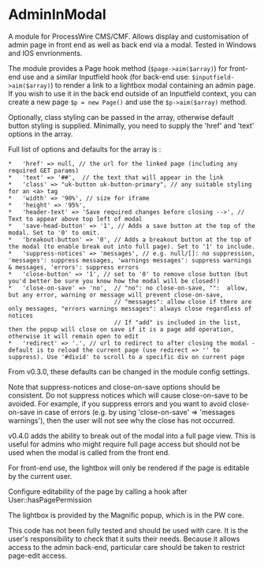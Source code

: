 # AdminInModal
A module for ProcessWire CMS/CMF. Allows display and customisation of admin page in front end as well as back end via a modal.
Tested in Windows and IOS envrionments.

The module provides a Page hook method (```$page->aim($array)```) for front-end use and a similar Inputfield hook (for back-end use: ```$inputfield->aim($array)```) to render a link to a lightbox modal containing an admin page.
If you wish to use it in the back end outside of an Inputfield context, you can create a new page ```$p = new Page()``` and use the ```$p->aim($array)``` method.

Optionally, class styling can be passed in the array, otherwise default button styling is supplied.
Minimally, you need to supply the 'href' and 'text' options in the array.

Full list of options and defaults for the array is :

	*   'href' => null, // the url for the linked page (including any required GET params)
    *   'text' => '##',  // the text that will appear in the link
    *   'class' => "uk-button uk-button-primary", // any suitable styling for an <a> tag
	*   'width' => '90%', // size for iframe
	*   'height' => '95%',
    *   'header-text' => 'Save required changes before closing -->', // Text to appear above top left of modal
    *   'save-head-button' => '1', // Adds a save button at the top of the modal. Set to '0' to omit.
    *   'breakout-button' => '0', // Adds a breakout button at the top of the modal (to enable break out into full page). Set to '1' to include.
	*   'suppress-notices' => 'messages', // e.g. null/[]: no suppression, 'messages': suppress messages, 'warnings messages': suppress warnings & messages, 'errors': suppress errors
    *   'close-button' => '1', // set to '0' to remove close button (but you'd better be sure you know how the modal will be closed!)
    *   'close-on-save' => 'no',  // "no": no close-on-save, "":  allow, but any error, warning or message will prevent close-on-save,
                                  // "messages": allow close if there are only messages, "errors warnings messages": always close regardless of notices
                                  // If "add" is included in the list, then the popup will close on save if it is a page add operation, otherwise it will remain open to edit  
    *   'redirect' => '.', // url to redirect to after closing the modal - default is to reload the current page (use redirect => '' to suppress). Use '#divid' to scroll to a specific div on current page

From v0.3.0, these defaults can be changed in the module config settings.

Note that suppress-notices and close-on-save options should be consistent. Do not suppress notices which will cause 
close-on-save to be avoided. For example, if you suppress errors and you want to avoid close-on-save in case of errors 
(e.g. by using 'close-on-save' => 'messages warnings'), then the user will not see why the
close has not occurred.

v0.4.0 adds the ability to break out of the modal into a full page view. 
This is useful for admins who might require full page access but should not be used when the modal is called from the front end.

For front-end use, the lightbox will only be rendered if the page is editable by the current user.

Configure editability of the page by calling a hook after User::hasPagePermission

The lightbox is provided by the Magnific popup, which is in the PW core.

This code has not been fully tested and should be used with care. It is the user's responsibility to check that it suits their needs.
Because it allows access to the admin back-end, particular care should be taken to restrict page-edit access.
